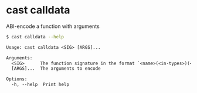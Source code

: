 # cast calldata

ABI-encode a function with arguments

```bash
$ cast calldata --help
```

```txt
Usage: cast calldata <SIG> [ARGS]...

Arguments:
  <SIG>      The function signature in the format `<name>(<in-types>)(<out-types>)`
  [ARGS]...  The arguments to encode

Options:
  -h, --help  Print help
```